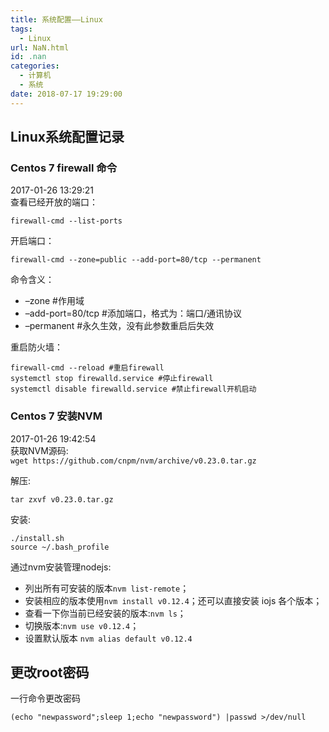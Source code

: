 ```yaml
---
title: 系统配置——Linux
tags:
  - Linux
url: NaN.html
id: .nan
categories:
  - 计算机
  - 系统
date: 2018-07-17 19:29:00
---
```


Linux系统配置记录
-----------

### Centos 7 firewall 命令

2017-01-26 13:29:21  
查看已经开放的端口：

    firewall-cmd --list-ports

开启端口：

    firewall-cmd --zone=public --add-port=80/tcp --permanent

命令含义：

*   –zone #作用域
*   –add-port=80/tcp #添加端口，格式为：端口/通讯协议
*   –permanent #永久生效，没有此参数重启后失效

重启防火墙：

    firewall-cmd --reload #重启firewall
    systemctl stop firewalld.service #停止firewall
    systemctl disable firewalld.service #禁止firewall开机启动

### Centos 7 安装NVM

2017-01-26 19:42:54  
获取NVM源码:  
`wget https://github.com/cnpm/nvm/archive/v0.23.0.tar.gz`

解压:

    tar zxvf v0.23.0.tar.gz

安装:

    ./install.sh
    source ~/.bash_profile

通过nvm安装管理nodejs:

*   列出所有可安装的版本`nvm list-remote`；
*   安装相应的版本使用`nvm install v0.12.4`；还可以直接安装 iojs 各个版本；
*   查看一下你当前已经安装的版本:`nvm ls`；
*   切换版本:`nvm use v0.12.4`；
*   设置默认版本 `nvm alias default v0.12.4`

更改root密码
--------

一行命令更改密码

    (echo "newpassword";sleep 1;echo "newpassword") |passwd >/dev/null